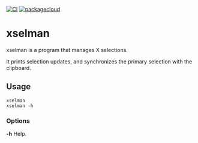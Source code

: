 [![CI](https://github.com/lpenz/xselman/actions/workflows/ci.yml/badge.svg)](https://github.com/lpenz/xselman/actions/workflows/ci.yml)
[![packagecloud](https://img.shields.io/badge/deb-packagecloud.io-844fec.svg)](https://packagecloud.io/app/lpenz/debian/search?q=xselman)

xselman
=======

xselman is a program that manages X selections.

It prints selection updates, and synchronizes the primary selection with the
clipboard.


## Usage

~~~[.sh]
xselman
xselman -h
~~~

### Options

**-h** Help.

